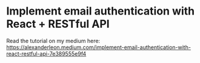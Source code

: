 # Implement email authentication with React + RESTful API

Read the tutorial on my medium here: https://alexanderleon.medium.com/implement-email-authentication-with-react-restful-api-7e389555e9f4
